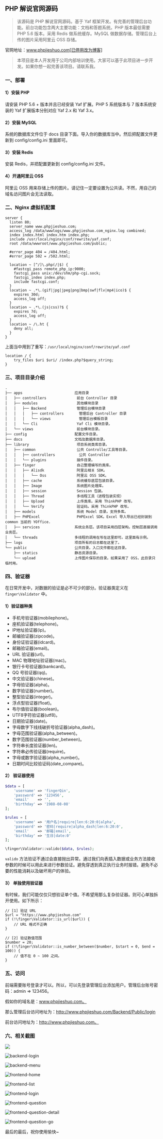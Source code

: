 ## PHP 解说官网源码

> 该源码是 PHP 解说官网源码。基于 Yaf 框架开发。有完善的管理后台功能。前台功能包含两大主要功能：文档和答题系统。PHP 版本最低需要 PHP 5.6 版本。采用 Redis 做系统缓存。MySQL 做数据存储。管理后台上传的图片采用阿里云 OSS 存储。

官网地址：www.phpjieshuo.com[已停用改为博客]



> 本项目是本人开发用于公司内部培训使用。大家可以基于此项目进一步开发。如果你想一起完善该项目。请联系我。



### 一、部署

#### 1）安装 PHP

请安装 PHP 5.6 + 版本并且已经安装 Yaf 扩展。PHP 5 系统版本与 7 版本系统安装的 Yaf 扩展版本分别对应 Yaf 2.x 和 Yaf 3.x。

#### 2）安装 MySQL

系统的数据库文件位于 docs 目录下面。导入你的数据库当中。然后把配置文件更新到 config/config.ini 里面即可。

#### 3）安装 Redis

安装 Redis，并把配置更新到 config/config.ini 文件。

#### 4）开通阿里云 OSS

阿里云 OSS 用来存储上传的图片。请记住一定要设置为公共读。不然，用自己的域名访问图片会无法读取。



### 二、Nginx 虚拟机配置

```
server {
  listen 80;
  server_name www.phpjieshuo.com;
  access_log /data/wwwlogs/www.phpjieshuo.com_nginx.log combined;
  index index.html index.htm index.php;
  include /usr/local/nginx/conf/rewrite/yaf.conf;
  root /data/wwwroot/www.phpjieshuo.com/public;
  
  #error_page 404 = /404.html;
  #error_page 502 = /502.html;
  
  location ~ [^/]\.php(/|$) {
    #fastcgi_pass remote_php_ip:9000;
    fastcgi_pass unix:/dev/shm/php-cgi.sock;
    fastcgi_index index.php;
    include fastcgi.conf;
  }
  location ~ .*\.(gif|jpg|jpeg|png|bmp|swf|flv|mp4|ico)$ {
    expires 30d;
    access_log off;
  }
  location ~ .*\.(js|css)?$ {
    expires 7d;
    access_log off;
  }
  location ~ /\.ht {
    deny all;
  }
}
```



上面当中用到了重写：`/usr/local/nginx/conf/rewrite/yaf.conf`

```
location / {
    try_files $uri $uri/ /index.php?$query_string;
}
```



### 三、项目目录介绍

```
.
├── apps						应用目录
│   ├── controllers				 前台 Controller 目录
│   ├── modules					 其他模块目录
│   │   ├── Backend				 管理后台模块目录
│   │   │   ├── controllers		  管理后台 Controller 目录
│   │   │   └── views		      管理后台模板目录
│   │   └── Cli					 Yaf Cli 模块目录。
│   └── views				     前台模块目录。
├── config						配置文件目录。
├── docs						文档及数据库目录。
├── library						 项目系统类库目录。
│   ├── common					 公共 Controlle/工具等目录。
│   │   ├── controllers			  公共 Controller
│   │   └── plugins				 插件目录。
│   ├── finger					 自己整理编写的类库。
│   │   ├── Alisdk				 阿里云相关 SDK。
│   │   │   └── Oss				 阿里云 OSS SDK。
│   │   ├── cache				 系统缓存底层包装目录。
│   │   ├── Image				 系统图片处理库。
│   │   ├── session				 Session 包装。
│   │   ├── Thread				 多线程工具（进程包装实现）
│   │   ├── Upload				 上传类库。采用 ThinkPHP 改写。
│   │   └── Verify				 验证码。采用 ThinkPHP 改写。
│   ├── models					 系统 Model 目录。支持多库。
│   ├── PHPExcel				 PHPExcel SDK。Excel 导入导出已经封装到 common 当前的 YOffice.
│   ├── services				系统业务层。该项目采用四层架构。控制层直接调用业务层。
│   └── threads					多线程的调用在写在这里即可。这里面有示例。
├── logs						项目所有的日志都在这里了。
└── public						公共目录。入口文件都在这目录。
    ├── statics					静态资源目录。
    └── upload					上传图片保存的目录。如果采用了 OSS，此目录只临时用。
```



### 四、验证器

在日常开发中，对数据的验证是必不可少的部分。验证器类定义在 `finger\Validator` 中。

#### 1）验证器种类

- 手机号验证器(mobilephone)。
- 座机验证器(telephone)。
- IP地址验证器(ip)。
- 邮编验证器(zipcode)。
- 身份证验证器(idcard)。
- 邮箱验证器(email)。
- URL 验证器(url)。
- MAC 物理地址验证器(mac)。
- 银行卡号验证器(bankcard)。
- QQ 号验证器(qq)。
- 中文验证器(chinese)。
- 字母验证器(alpha)。
- 数字验证器(number)。
- 整型验证器(integer)。
- 浮点型验证器(float)。
- 布尔值验证器(boolean)。
- UTF8字符验证器(utf8)。
- 日期验证器(date)。
- 字母数字下线线破折号验证器(alpha_dash)。
- 字母范围验证器(alpha_between)。
- 数字范围验证器(number_between)。
- 字符串长度验证器(len)。
- 字符串必传验证器(require)。
- 字母或数字验证器(alpha_number)。
- 日期时间比较验证码(date_compare)。

#### 2） 验证器使用

```php
$data = [
    'username' => 'fingerQin',
    'password' => '123456',
    'email'    => '',
    'birthday' => '1988-08-08'
];

$rules = [
    'username' => '用户名|require|len:6:20:0|alpha',
    'password' => '密码|require|alpha_dash|len:6:20:0',
    'email'    => '邮箱|email',
    'birthday' => '生日|date:0'
];

\finger\Validator::valido($data, $rules);
```

`valido` 方法验证不通过会直接抛出异常。通过我们向表插入数据或业务方法接收参数的时候可以用此来进行参数验证。避免穿透到真正执行业务时报错。避免不必要的性能消耗以及破坏用户的体验。

#### 3） 单独使用验证器

有时候，我们可能仅仅只想验证单个值。不希望用那么复杂验证器。则可心单独拆开使用。如下所示：

```
// [1] 验证 URL
$url = "https://www.phpjieshuo.com"
if (!\finger\Validator::is_url($url)) {
    // URL 格式不正确
}

// [2] 验证数值范围
$number = 20;
if (!\finger\Validator::is_number_between($number, $start = 0, $end = 100)) {
    // 值不在 0 ~ 100 之间。
}
```



### 五、访问

前端需要账号登录才可以。所以，可以先登录管理后台添加用户。管理后台账号密码：admin => 123456。

假如你的域名是：www.phpjieshuo.com。

那么管理后台访问地址为：http://www.phpjieshuo.com/Backend/Public/login

前台访问地址为：http://www.phpjieshuo.com。



### 六、相关截图

![](./_github_images/backend-category.png)

![backend-login](./_github_images/backend-login.png)

![backend-menu](./_github_images/backend-menu.png)

![frontend-home](./_github_images/frontend-home.png)

![frontend-list](./_github_images/frontend-list.png)

![frontend-login](./_github_images/frontend-login.png)

![frontend-question](./_github_images/frontend-question.png)

![frontend-question-detail](./_github_images/frontend-question-detail.png)

![frontend-question-go](./_github_images/frontend-question-go.png)



最后的最后，祝你使用愉快~

